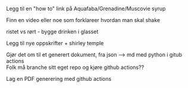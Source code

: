 Legg til en "how to" link på Aquafaba/Grenadine/Muscovie syrup

Finn en video eller noe som forklareer hvordan man skal shake

ristet vs rørt - bygge drinken i glasset

Legg til nye oppskrifter + shirley temple

Gjør det om til et generert dokument, fra json --> md med python i gitub actions
<br>Folk må branche sitt eget repo og kjøre github actions?? 

Lag en PDF generering med github actions
